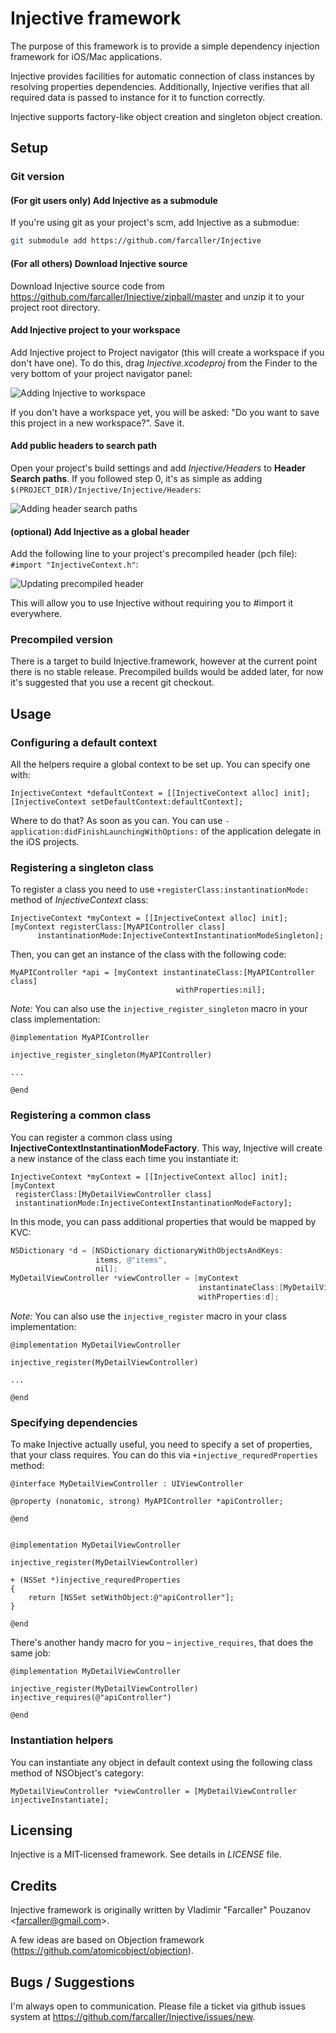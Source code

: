 # Injective framework

The purpose of this framework is to provide a simple dependency injection framework for iOS/Mac applications.

Injective provides facilities for automatic connection of class instances by resolving properties dependencies. Additionally, Injective verifies that all required data is passed to instance for it to function correctly.

Injective supports factory-like object creation and singleton object creation.

## Setup

### Git version

#### (For git users only) Add Injective as a submodule

If you're using git as your project's scm, add Injective as a submodue:

```bash
git submodule add https://github.com/farcaller/Injective
```

#### (For all others) Download Injective source

Download Injective source code from https://github.com/farcaller/Injective/zipball/master and unzip it to your project root directory.

#### Add Injective project to your workspace

Add Injective project to Project navigator (this will create a workspace if you don't have one). To do this, drag *Injective.xcodeproj* from the Finder to the very bottom of your project navigator panel:

![Adding Injective to workspace](http://github.com/farcaller/Injective/raw/master/Docs/add-to-workspace.png)

If you don't have a workspace yet, you will be asked: "Do you want to save this project in a new workspace?". Save it.

#### Add public headers to search path

Open your project's build settings and add *Injective/Headers* to **Header Search paths**. If you followed step 0, it's as simple as adding `$(PROJECT_DIR)/Injective/Injective/Headers`:

![Adding header search paths](http://github.com/farcaller/Injective/raw/master/Docs/add-header-search-path.png)

#### (optional) Add Injective as a global header

Add the following line to your project's precompiled header (pch file): `#import "InjectiveContext.h"`:

![Updating precompiled header](http://github.com/farcaller/Injective/raw/master/Docs/add-to-pch.png)

This will allow you to use Injective without requiring you to #import it everywhere.

### Precompiled version

There is a target to build Injective.framework, however at the current point there is no stable release. Precompiled builds would be added later, for now it's suggested that you use a recent git checkout.

## Usage

### Configuring a default context

All the helpers require a global context to be set up. You can specify one with:

```objc
InjectiveContext *defaultContext = [[InjectiveContext alloc] init];
[InjectiveContext setDefaultContext:defaultContext];
```

Where to do that? As soon as you can. You can use `-application:didFinishLaunchingWithOptions:` of the application delegate in the iOS projects.

### Registering a singleton class

To register a class you need to use `+registerClass:instantinationMode:` method of *InjectiveContext* class:

```objc
InjectiveContext *myContext = [[InjectiveContext alloc] init];
[myContext registerClass:[MyAPIController class]
      instantinationMode:InjectiveContextInstantinationModeSingleton];
```

Then, you can get an instance of the class with the following code:

```objc
MyAPIController *api = [myContext instantinateClass:[MyAPIController class]
                                     withProperties:nil];
```

*Note:* You can also use the `injective_register_singleton` macro in your class implementation:

```objc
@implementation MyAPIController

injective_register_singleton(MyAPIController)

...

@end
```

### Registering a common class

You can register a common class using **InjectiveContextInstantinationModeFactory**. This way, Injective will create a new instance of the class each time you instantiate it:

```objc
InjectiveContext *myContext = [[InjectiveContext alloc] init];
[myContext
 registerClass:[MyDetailViewController class]
 instantinationMode:InjectiveContextInstantinationModeFactory];
```

In this mode, you can pass additional properties that would be mapped by KVC:

```objectivec
NSDictionary *d = [NSDictionary dictionaryWithObjectsAndKeys:
                   items, @"items",
                   nil];
MyDetailViewController *viewController = [myContext
                                          instantinateClass:[MyDetailViewController class] 
                                          withProperties:d];
```

*Note:* You can also use the `injective_register` macro in your class implementation:

```objc
@implementation MyDetailViewController

injective_register(MyDetailViewController)

...

@end
```

### Specifying dependencies

To make Injective actually useful, you need to specify a set of properties, that your class requires. You can do this via `+injective_requredProperties` method:

```objc
@interface MyDetailViewController : UIViewController

@property (nonatomic, strong) MyAPIController *apiController;

@end


@implementation MyDetailViewController

injective_register(MyDetailViewController)

+ (NSSet *)injective_requredProperties
{
    return [NSSet setWithObject:@"apiController"];
}

@end
```

There's another handy macro for you – `injective_requires`, that does the same job:

```objc
@implementation MyDetailViewController

injective_register(MyDetailViewController)
injective_requires(@"apiController")

@end
```

### Instantiation helpers

You can instantiate any object in default context using the following class method of NSObject's category:

```objc
MyDetailViewController *viewController = [MyDetailViewController injectiveInstantiate];
```

## Licensing

Injective is a MIT-licensed framework. See details in *LICENSE* file.

## Credits

Injective framework is originally written by Vladimir "Farcaller" Pouzanov <<farcaller@gmail.com>>.

A few ideas are based on Objection framework (https://github.com/atomicobject/objection).

## Bugs / Suggestions

I'm always open to communication. Please file a ticket via github issues system at https://github.com/farcaller/Injective/issues/new.
